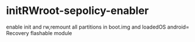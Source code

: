 # initRWroot-sepolicy-enabler
enable init and rw,remount all partitions in boot.img and loadedOS android= Recovery flashable module
